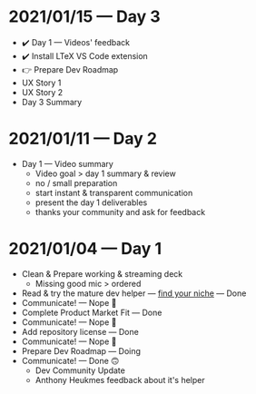 2021/01/15 — Day 3
==================
- ✔️ Day 1 — Videos' feedback
- ✔️ Install LTeX VS Code extension
- 👉 Prepare Dev Roadmap
- UX Story 1
- UX Story 2
- Day 3 Summary

2021/01/11 — Day 2
====================
- Day 1 — Video summary
    - Video goal > day 1 summary & review
    - no / small preparation
    - start instant & transparent communication
    - present the day 1 deliverables
    - thanks your community and ask for feedback

2021/01/04 — Day 1
====================
- Clean & Prepare working & streaming deck
    - Missing good mic > ordered
- Read & try the mature dev helper — [find your niche](findYourNiche.md) — Done
- Communicate! — Nope 🙁
- Complete Product Market Fit — Done
- Communicate! — Nope 🙁
- Add repository license — Done
- Communicate! — Nope 🙁
- Prepare Dev Roadmap — Doing
- Communicate! — Done 🙃
    - Dev Community Update
    - Anthony Heukmes feedback about it's helper